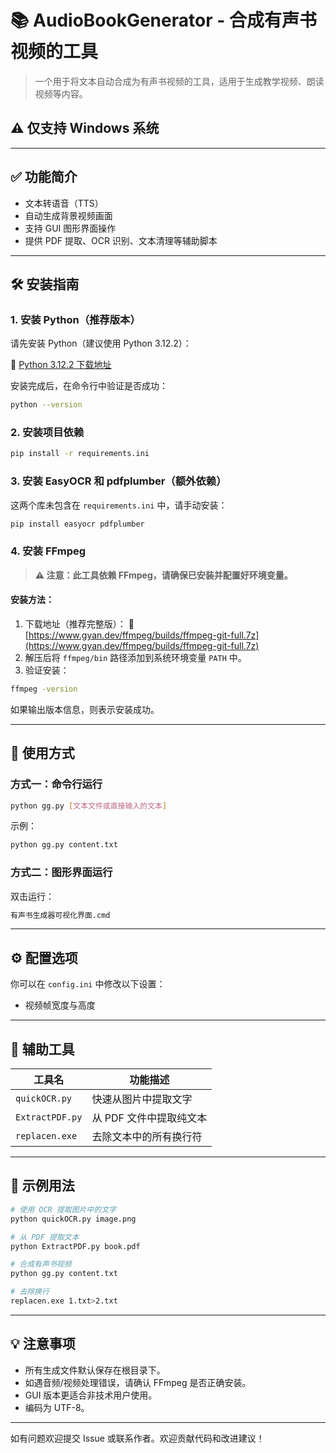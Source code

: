 

# 📚 AudioBookGenerator - 合成有声书视频的工具

> 一个用于将文本自动合成为有声书视频的工具，适用于生成教学视频、朗读视频等内容。

## ⚠️ **仅支持 Windows 系统**

---

## ✅ 功能简介

- 文本转语音（TTS）
- 自动生成背景视频画面
- 支持 GUI 图形界面操作
- 提供 PDF 提取、OCR 识别、文本清理等辅助脚本

---

## 🛠️ 安装指南

### 1. 安装 Python（推荐版本）

请先安装 Python（建议使用 Python 3.12.2）：

🔗 [Python 3.12.2 下载地址](https://www.python.org/ftp/python/3.12.2/python-3.12.2-amd64.exe)

安装完成后，在命令行中验证是否成功：

```bash
python --version
```

### 2. 安装项目依赖

```bash
pip install -r requirements.ini
```

### 3. 安装 EasyOCR 和 pdfplumber（额外依赖）

这两个库未包含在 `requirements.ini` 中，请手动安装：

```bash
pip install easyocr pdfplumber
```

### 4. 安装 FFmpeg

> **⚠️ 注意：此工具依赖 FFmpeg，请确保已安装并配置好环境变量。**

#### 安装方法：

1. 下载地址（推荐完整版）：
   🔗 [https://www.gyan.dev/ffmpeg/builds/ffmpeg-git-full.7z](https://www.gyan.dev/ffmpeg/builds/ffmpeg-git-full.7z)
2. 解压后将 `ffmpeg/bin` 路径添加到系统环境变量 `PATH` 中。
3. 验证安装：

```bash
ffmpeg -version
```

如果输出版本信息，则表示安装成功。

---

## 🧰 使用方式

### 方式一：命令行运行

```bash
python gg.py [文本文件或直接输入的文本]
```

示例：

```bash
python gg.py content.txt
```

### 方式二：图形界面运行

双击运行：

```bash
有声书生成器可视化界面.cmd
```

---

## ⚙️ 配置选项

你可以在 `config.ini` 中修改以下设置：

- 视频帧宽度与高度

---

## 📎 辅助工具

| 工具名             | 功能描述                             |
|------------------|------------------------------------|
| `quickOCR.py`     | 快速从图片中提取文字                   |
| `ExtractPDF.py`   | 从 PDF 文件中提取纯文本                 |
| `replacen.exe`    | 去除文本中的所有换行符                  |

---

## 📝 示例用法

```bash
# 使用 OCR 提取图片中的文字
python quickOCR.py image.png

# 从 PDF 提取文本
python ExtractPDF.py book.pdf

# 合成有声书视频
python gg.py content.txt

# 去除换行
replacen.exe 1.txt>2.txt
```

---

## 💡 注意事项

- 所有生成文件默认保存在根目录下。
- 如遇音频/视频处理错误，请确认 FFmpeg 是否正确安装。
- GUI 版本更适合非技术用户使用。
- 编码为 UTF-8。

---

如有问题欢迎提交 Issue 或联系作者。欢迎贡献代码和改进建议！
